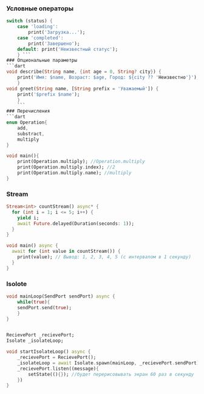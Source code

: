 ### Условные операторы
```dart
switch (status) { 
	case 'loading': 
		print('Загрузка...');
	case 'completed':
		print('Завершено'); 
	default: print('Неизвестный статус'); 
	} ``` 
### Опциональные параметры 
```dart
void describe(String name, {int age = 0, String? city}) {
	print('Имя: $name, Возраст: $age, Город: ${city ?? 'Неизвестно'}');
	}
void greet(String name, [String prefix = 'Уважаемый']) {
	print('$prefix $name'); 
	}
	``` 
### Перечисления
```dart
enum Operation{
	add,
	substract,
	multiply
}

void main(){
	print(Operation.multiply); //Operation.multiply
	print(Operation.multiply.index); //2
	print(Operation.multiply.name); //multiply
}
```
### Stream
```dart
Stream<int> countStream() async* {
  for (int i = 1; i <= 5; i++) {
    yield i;
    await Future.delayed(Duration(seconds: 1));
  }
}

void main() async {
  await for (int value in countStream()) {
    print(value); // Вывод: 1, 2, 3, 4, 5 (с интервалом в 1 секунду)
  }
}
```
### Isolote
```dart
void mainLoop(SendPort sendPort) async {
	while(true){
	sendPort.send(true);
	}
}


RecievePort _recievePort;
Isolate _isolateLoop;

void startIsolateLoop() async {
	_recievePort = RecievePort();
	_isolateLoop = await Isolate.spawn(mainLoop, _recievePort.sendPort)
	_recievePort.listen((message){
		setState((){}); //будет перерисовывать экран 60 раз в секунду                            не останавливая main  
	})
}
```